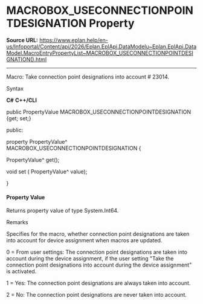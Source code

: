 # MACROBOX_USECONNECTIONPOINTDESIGNATION Property

**Source URL:** https://www.eplan.help/en-us/Infoportal/Content/api/2026/Eplan.EplApi.DataModelu~Eplan.EplApi.DataModel.MacroEntryPropertyList~MACROBOX_USECONNECTIONPOINTDESIGNATION().html

---

Macro: Take connection point designations into account # 23014.

Syntax

**C#**
**C++/CLI**


public PropertyValue MACROBOX_USECONNECTIONPOINTDESIGNATION {get; set;}

public:

property PropertyValue^ MACROBOX_USECONNECTIONPOINTDESIGNATION {

   PropertyValue^ get();

   void set (    PropertyValue^ value);

}


#### Property Value

Returns property value of type System.Int64.

Remarks

Specifies for the macro, whether connection point designations are taken into account for device assignment when macros are updated.

0 = From user settings: The connection point designations are taken into account during the device assignment, if the user setting "Take the connection point designations into account during the device assignment" is activated.

1 = Yes: The connection point designations are always taken into account.

2 = No: The connection point designations are never taken into account.
